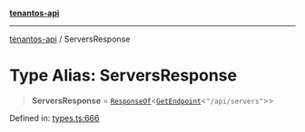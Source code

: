 [**tenantos-api**](../README.md)

***

[tenantos-api](../globals.md) / ServersResponse

# Type Alias: ServersResponse

> **ServersResponse** = [`ResponseOf`](ResponseOf.md)\<[`GetEndpoint`](GetEndpoint.md)\<`"/api/servers"`\>\>

Defined in: [types.ts:666](https://github.com/shadmanZero/tenantos-api/blob/5456fdea44f46a63455944d4982f5327cbeb3156/src/types.ts#L666)
